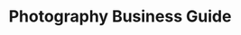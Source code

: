 ---
title: "Photography Business Guide"
description: "Your complete guide to starting and growing a photography business"
navigation:
  - label: "Posts"
    link: "/posts"
  - label: "About"
    link: "/about"
footer:
  company:
    name: "Photography Business Guide"
    description: "Your complete guide to starting and growing a successful photography business. Learn everything from pricing to marketing."
  social:
    twitter: "https://twitter.com/photobizguide"
    facebook: "https://facebook.com/photobizguide"
    instagram: "https://instagram.com/photobizguide"
  resources:
    title: "Resources"
    links:
      - label: "Posts"
        link: "/posts"
      - label: "Guides"
        link: "/guides"
      - label: "FAQ"
        link: "/faq"
  legal:
    title: "Legal"
    links:
      - label: "Privacy Policy"
        link: "/privacy"
      - label: "Terms of Service"
        link: "/terms"
copyright: " 2023 Capture Success. All rights reserved."
---